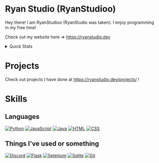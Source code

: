 # Ryan Studio (RyanStudioo)
Hey there! I am RyanStudioo (RyanStudio was taken). I enjoy programming in my free time!

Check out my website here => https://ryanstudio.dev

<details>
    <summary>Quick Stats</summary>
<img src="https://github-readme-stats.vercel.app/api/top-langs/?username=ryanstudioo&theme=tokyonight" alt="Language Stat">
</details>

# Projects
Check out projects I have done at https://ryanstudio.dev/projects/ !

# Skills

## Languages 
[![Python](https://skillicons.dev/icons?i=py)](https://python.org "Python")
[![JavaScript](https://skillicons.dev/icons?i=js)](https://www.javascript.com/ "JavaScript")
[![Java](https://skillicons.dev/icons?i=java)](https://www.java.com/en/ "Java")
[![HTML](https://skillicons.dev/icons?i=html)](https://html.com/ "HTML")
[![CSS](https://skillicons.dev/icons?i=css)](https://devdocs.io/css/ "CSS")

## Things I've used or something
[![Discord](https://skillicons.dev/icons?i=discord)](https://www.discord.com "Discord")
[![Flask](https://skillicons.dev/icons?i=flask)](https://flask.palletsprojects.com/en/stable "Flask")
[![Selenium](https://skillicons.dev/icons?i=selenium)](https://www.selenium.dev/ "Selenium")
[![Sqlite](https://skillicons.dev/icons?i=sqlite)](https://sqlite.org/ "Sqlite")
[![Git](https://skillicons.dev/icons?i=git)](https://git-scm.com/ "Git")